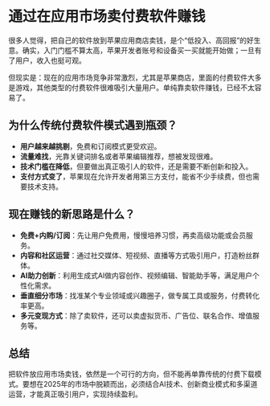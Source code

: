 # 通过在应用市场卖付费软件赚钱

很多人觉得，把自己的软件放到苹果应用商店卖钱，是个“低投入、高回报”的好生意。确实，入门门槛不算太高，苹果开发者账号和设备买一买就能开始做；一旦有了用户，收入也挺可观。

但现实是：现在的应用市场竞争非常激烈，尤其是苹果商店，里面的付费软件大多是游戏，其他类型的付费软件很难吸引大量用户。单纯靠卖软件赚钱，已经不太容易了。

## 为什么传统付费软件模式遇到瓶颈？

- **用户越来越挑剔**，免费和订阅模式更受欢迎。  
- **流量难找**，光靠关键词排名或者苹果编辑推荐，想被发现很难。  
- **技术门槛在降低**，但要做出真正吸引人的软件，还是需要不断创新和投入。  
- **支付方式变了**，苹果现在允许开发者用第三方支付，能省不少手续费，但也需要技术支持。

## 现在赚钱的新思路是什么？

- **免费+内购/订阅**：先让用户免费用，慢慢培养习惯，再卖高级功能或会员服务。  
- **内容和社区运营**：通过社交媒体、短视频、直播等方式吸引用户，打造粉丝群体。  
- **AI助力创新**：利用生成式AI做内容创作、视频编辑、智能助手等，满足用户个性化需求。  
- **垂直细分市场**：找准某个专业领域或兴趣圈子，做专属工具或服务，付费转化率更高。  
- **多元变现方式**：除了卖软件，还可以卖虚拟货币、广告位、联名合作、增值服务等。

## 总结

把软件放应用市场卖钱，依然是一个可行的方向，但不能再单靠传统的付费下载模式。要想在2025年的市场中脱颖而出，必须结合AI技术、创新商业模式和多渠道运营，才能真正吸引用户，实现持续盈利。